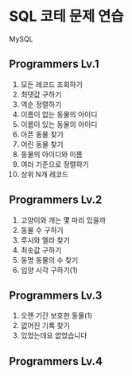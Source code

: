 # SQL 코테 문제 연습
MySQL

## Programmers Lv.1
1. 모든 레코드 조회하기
2. 최댓값 구하기
3. 역순 정렬하기
4. 이름이 없는 동물의 아이디
5. 이름이 있는 동물의 아이디 
6. 아픈 동물 찾기 
7. 어린 동물 찾기 
8. 동물의 아이디와 이름 
9. 여러 기준으로 정렬하기
10. 상위 N개 레코드


## Programmers Lv.2
1. 고양이와 개는 몇 마리 있을까
2. 동물 수 구하기
3. 루시와 엘라 찾기
4. 최솟값 구하기 
5. 동명 동물의 수 찾기 
6. 입양 시각 구하기(1) 


## Programmers Lv.3
1. 오랜 기간 보호한 동물(1)
2. 없어진 기록 찾기
3. 있었는데요 없었습니다


## Programmers Lv.4